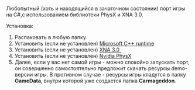 Любопытный (хоть и находящийся в зачаточном состоянии) порт игры на C\#,с использованием библиотеки PhysX и XNA 3.0.

Установка:

1.  Распаковать в любую папку
2.  Установить (если не установлен) [Microsoft C++ runtime](http://www.microsoft.com/downloads/en/details.aspx?familyid=A5C84275-3B97-4AB7-A40D-3802B2AF5FC2)
3.  Установить (если не установлен) [XNA 3.0 ](http://www.microsoft.com/downloads/en/details.aspx?FamilyID=6521d889-5414-49b8-ab32-e3fff05a4c50)
4.  Установить (если не установлен) [Nvidia PhysX](http://www.nvidia.com/object/physx-9.10.0513-driver.html)
5.  Далее, если у вас нет самой игры - можно спокойно запускать порт, он совершенно самостоятельно предложит скачать ресурсы demo-версии игры. В противном случае - ресурсы игры кладутся в папку **GameData**, внутри которой уже создается папка **Carmageddon**.